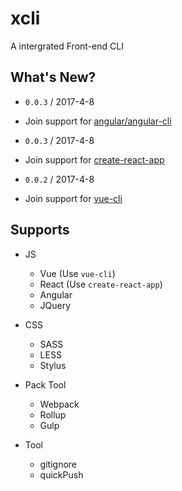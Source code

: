 # xcli
A intergrated Front-end CLI

## What's New?

- `0.0.3` / 2017-4-8
- Join support for [angular/angular-cli](https://github.com/angular/angular-cli)


- `0.0.3` / 2017-4-8
- Join support for [create-react-app](https://github.com/facebookincubator/create-react-app)


- `0.0.2` / 2017-4-8
- Join support for [vue-cli](https://github.com/vuejs/vue-cli)

## Supports

- JS
	- Vue (Use `vue-cli`)
	- React (Use `create-react-app`)
	- Angular
	- JQuery
	
- CSS
	- SASS
	- LESS
	- Stylus
	
- Pack Tool
	- Webpack
	- Rollup
	- Gulp
	
- Tool
	- gitignore
	- quickPush


